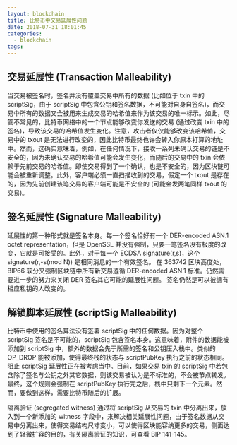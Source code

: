 ```yaml
---
layout: blockchain
title: 比特币中交易延展性问题
date: 2018-07-31 18:01:45
categories:
  - blockchain
tags:
---
```


## 交易延展性 (Transaction Malleability)
当交易被签名时，签名并没有覆盖交易中所有的数据 (比如位于 txin 中的 scriptSig，由于 scriptSig 中包含公钥和签名数据，不可能对自身自签名)，而交易中所有的数据又会被用来生成交易的哈希值来作为该交易的唯一标示。如此，尽管不常见的，比特币网络中的一个节点能够改变你发送的交易 (通过改变 txin 中的签名)，导致该交易的哈希值发生变化。注意，攻击者仅仅能够改变该哈希值，交易中的 txout 是无法进行改变的，因此比特币最终也许会转入你原本打算的地址中。然而，这确实意味着，例如，在任何情况下，接收一系列未确认交易的链是不安全的，因为未确认交易的哈希值可能会发生变化，而随后的交易中的 txin 会依赖于先前交易的哈希值。即使交易得到了一个确认，也是不安全的，因为区块链可能会被重新调整。此外，客户端必须一直扫描收到的交易，假定一个 txout 是存在的，因为先前创建该笔交易的客户端可能是不安全的 (可能会发两笔同样 txout 的交易)。

## 签名延展性 (Signature Malleability)
延展性的第一种形式就是签名本身。每一个签名恰好有一个 DER-encoded ASN.1 octet representation，但是 OpenSSL 并没有强制，只要一笔签名没有极度的改变，它就是可接受的。此外，对于每一个 ECDSA signature(r,s)，这个 signature(r,-s(mod N)) 是相同消息的一个有效签名。
在 363742 区块高度处，BIP66 软分叉强制区块链中所有新交易遵循 DER-encoded ASN.1 标准。仍然需要进一步的努力来关闭 DER 签名其它可能的延展性问题。
签名仍然是可以被拥有相应私钥的人改变的。

## 解锁脚本延展性 (scriptSig Malleability)
比特币中使用的签名算法没有签署 scriptSig 中的任何数据。因为对整个 scriptSig 签名是不可能的，scriptSig 包含签名本身。这意味着，附件的数据能被添加到 scriptSig 中，额外的数据会先于所需的签名和公钥压入栈中。类似的 OP_DROP 能被添加，使得最终栈的状态与 scriptPubKey 执行之前的状态相同。
阻止 scriptSig 延展性正在被考虑当中。目前，如果交易 txin 的 scriptSig 中若包含除了签名与公钥之外其它数据，则该交易被认为是不标准的，不会被节点转发。最终，这个规则会强制在 scriptPubKey 执行完之后，栈中只剩下一个元素。然而，要做到这样，需要比特币随后的扩展。

隔离验证 (segregated witness) 通过将 scriptSig 从交易的 txin 中分离出来，放入到一个新添加的 witness 字段中，来解决相关延展性问题，由于签名数据从交易中分离出来，使得交易结构尺寸变小，可以使得区块能容纳更多的交易，侧面达到了轻微扩容的目的，有关隔离验证的知识，可查看 BIP 141-145。